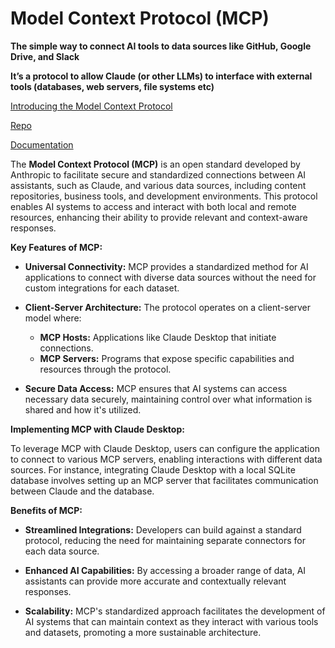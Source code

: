 # Model Context Protocol (MCP)

**The simple way to connect AI tools to data sources like GitHub, Google Drive, and Slack**

**It’s a protocol to allow Claude (or other LLMs) to interface with external tools (databases, web servers, file systems etc)**

[Introducing the Model Context Protocol](https://www.anthropic.com/news/model-context-protocol)

[Repo](https://github.com/modelcontextprotocol)

[Documentation](https://modelcontextprotocol.io/introduction)

The **Model Context Protocol (MCP)** is an open standard developed by Anthropic to facilitate secure and standardized connections between AI assistants, such as Claude, and various data sources, including content repositories, business tools, and development environments. This protocol enables AI systems to access and interact with both local and remote resources, enhancing their ability to provide relevant and context-aware responses. 

**Key Features of MCP:**

- **Universal Connectivity:** MCP provides a standardized method for AI applications to connect with diverse data sources without the need for custom integrations for each dataset. 

- **Client-Server Architecture:** The protocol operates on a client-server model where:
  - **MCP Hosts:** Applications like Claude Desktop that initiate connections.
  - **MCP Servers:** Programs that expose specific capabilities and resources through the protocol. 

- **Secure Data Access:** MCP ensures that AI systems can access necessary data securely, maintaining control over what information is shared and how it's utilized. 

**Implementing MCP with Claude Desktop:**

To leverage MCP with Claude Desktop, users can configure the application to connect to various MCP servers, enabling interactions with different data sources. For instance, integrating Claude Desktop with a local SQLite database involves setting up an MCP server that facilitates communication between Claude and the database. 

**Benefits of MCP:**

- **Streamlined Integrations:** Developers can build against a standard protocol, reducing the need for maintaining separate connectors for each data source. 

- **Enhanced AI Capabilities:** By accessing a broader range of data, AI assistants can provide more accurate and contextually relevant responses. 

- **Scalability:** MCP's standardized approach facilitates the development of AI systems that can maintain context as they interact with various tools and datasets, promoting a more sustainable architecture. 




